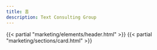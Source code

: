 ```yaml
---
title: 홈
description: Text Consulting Group
---
```


{{< partial "marketing/elements/header.html" >}}
{{< partial "marketing/sections/card.html" >}}